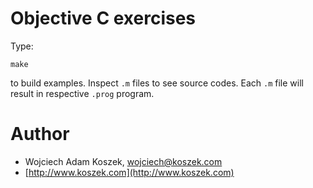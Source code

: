 # Objective C exercises

Type:

	make

to build examples. Inspect `.m` files to see source codes. Each `.m` file
will result in respective `.prog` program.

# Author

- Wojciech Adam Koszek, [wojciech@koszek.com](mailto:wojciech@koszek.com)
- [http://www.koszek.com](http://www.koszek.com)
